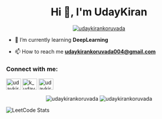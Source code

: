 <h1 align="center">Hi 👋, I'm UdayKiran</h1>
<!-- <p align="left"> <img src="https://komarev.com/ghpvc/?username=udaykirankoruvada&label=Profile%20views&color=0e75b6&style=flat" alt="udaykirankoruvada" /> </p> -->

<p align="center"> <a href="https://github.com/ryo-ma/github-profile-trophy"><img src="https://github-profile-trophy.vercel.app/?username=udaykirankoruvada" alt="udaykirankoruvada" /></a> </p>

- 🌱 I’m currently learning **DeepLearning**

- 📫 How to reach me **udaykirankoruvada004@gmail.com**

<h3 align="left">Connect with me:</h3>
<p align="left">
<a href="https://linkedin.com/in/udaykirankoruvada" target="blank"><img align="center" src="https://raw.githubusercontent.com/rahuldkjain/github-profile-readme-generator/master/src/images/icons/Social/linked-in-alt.svg" alt="udaykirankoruvada" height="30" width="40" /></a>
<a href="https://www.codechef.com/users/k_udaykiran" target="blank"><img align="center" src="https://cdn.jsdelivr.net/npm/simple-icons@3.1.0/icons/codechef.svg" alt="k_udaykiran" height="30" width="40" /></a>
<a href="https://www.leetcode.com/udaykiran13" target="blank"><img align="center" src="https://raw.githubusercontent.com/rahuldkjain/github-profile-readme-generator/master/src/images/icons/Social/leet-code.svg" alt="udaykiran13" height="30" width="40" /></a>
</p>

<p align="center">
  <img align="center" src="https://github-readme-stats.vercel.app/api?username=udaykirankoruvada&show_icons=true&locale=en" alt="udaykirankoruvada" />
  <img align="center" src="https://github-readme-streak-stats.herokuapp.com/?user=udaykirankoruvada&" alt="udaykirankoruvada" />
</p>


![LeetCode Stats](https://leetcard.jacoblin.cool/udaykiran13?theme=wtf&font=Noto%20Sans%20Lydian)
